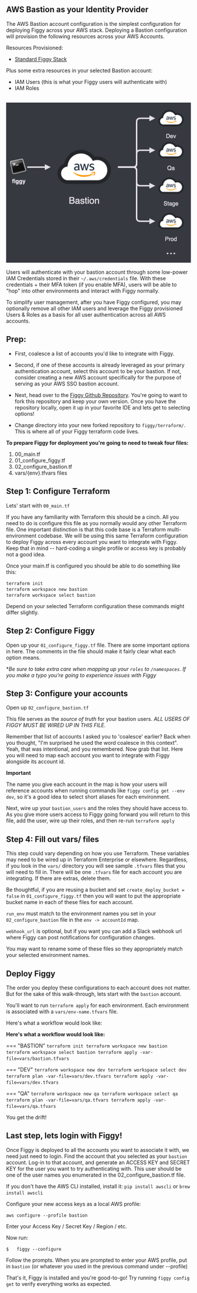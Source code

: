 ## AWS Bastion as your Identity Provider

The AWS Bastion account configuration is the simplest configuration for deploying Figgy across your AWS stack. Deploying
a Bastion configuration will provision the following resources across your AWS Accounts.

Resources Provisioned:
- [Standard Figgy Stack](/getting-started/figgy-footprint/)

Plus some extra resources in your selected Bastion account:
- IAM Users (this is what your Figgy users will authenticate with)
- IAM Roles

<br/>![Bastion Auth](/docs/images/deployment/bastion-auth.png)<br/>


Users will authenticate with your bastion account through some low-power IAM Credentials stored in their `~/.aws/credentials` file.
With these credentials + their MFA token (if you enable MFA), users will be able to "hop" into other environments and
interact with Figgy normally.

To simplify user management, after you have Figgy configured, you may optionally remove all other IAM users and 
leverage the Figgy provisioned Users & Roles as a basis for all user authentication across all AWS accounts.

## Prep:
- First, coalesce a list of accounts you'd like to integrate with Figgy. 

- Second, if one of these accounts is already leveraged as your primary authentication account, select this account to 
be your bastion. If not, consider creating a new AWS account specifically for the purpose of serving as your AWS SSO bastion account. 

- Next, head over to the <a href="https://github.com/figtools/figgy/tree/master" target="_blank">Figgy Github Repository</a>. 
You're going to want to fork this repository and keep your own version. Once you have the repository locally, open
it up in your favorite IDE and lets get to selecting options!

- Change directory into your new forked repository to  `figgy/terraform/`. This is where all of your Figgy terraform
code lives.

**To prepare Figgy for deployment you're going to need to tweak four files:**

1. 00_main.tf
1. 01_configure_figgy.tf
1. 02_configure_bastion.tf
1. vars/{env}.tfvars files


## Step 1: Configure Terraform
Lets' start with `00_main.tf`

If you have any familiarity with Terraform this should be a cinch. All you need to do is configure this file 
as you normally would any other Terraform file. One important distinction is that this code base is a Terraform 
multi-environment codebase. We will be using this same Terraform configuration to deploy Figgy across
every account you want to integrate with Figgy. Keep that in mind -- hard-coding a single profile or access key is
probably not a good idea.

Once your main.tf is configured you should be able to do something like this:
```
terraform init
terraform workspace new bastion
terraform workspace select bastion
``` 
Depend on your selected Terraform configuration these commands might differ slightly.

## Step 2: Configure Figgy
Open up your `01_configure_figgy.tf` file. There are some important options in here. The comments in the file
should make it fairly clear what each option means.

**Be sure to take extra care when mapping up your `roles` to `/namespaces`. If you make a typo you're going to experience
issues with Figgy*


## Step 3: Configure your accounts
Open up `02_configure_bastion.tf`

This file serves as the _source of truth_ for your bastion users. *ALL USERS OF FIGGY MUST BE WIRED UP IN THIS FILE.*

Remember that list of accounts I asked you to 'coalesce' earlier? Back when you thought, 
"I'm surprised he used the word coalesce in this context". Yeah, that was intentional, and you remembered. Now grab that list.
Here you will need to map each account you want to integrate with Figgy alongside its account id.

**Important**

The name you give each account in the map is how your users will reference accounts when running commands like 
`figgy config get --env dev`, so it's a good idea to select short aliases for each environment. 

Next, wire up your `bastion_users` and the roles they should have access to. As you give more users access to Figgy going forward 
you will return to this file, add the user, wire up their roles, and then re-run `terraform apply`

## Step 4: Fill out vars/ files
This step could vary depending on how you use Terraform. These variables may need to be wired up in Terraform Enterprise or elsewhere.
Regardless, if you look in the `vars/` directory you will see sample `.tfvars` files that you will need to fill in. There
will be one `.tfvars` file for each account you are integrating. If there are extras, delete them.

Be thoughtful, if you are reusing a bucket and set `create_deploy_bucket = false` in `01_configure_figgy.tf` then you will
want to put the appropriate bucket name in each of these files for each account.

`run_env` must match to the environment names you set in your `02_configure_bastion` file in the `env -> accountId` map.

`webhook_url` is optional, but if you want you can add a Slack webhook url where Figgy can post notifications for configuration changes.

You may want to rename some of these files so they appropriately match your selected environment names.

## Deploy Figgy
The order you deploy these configurations to each account does not matter. But for the sake of this walk-through, lets start
with the `bastion` account.

You'll want to run `terraform apply` for each environment. Each environment is associated with a `vars/env-name.tfvars` file. 

Here's what a workflow would look like:

**Here's what a workflow would look like:**

=== "BASTION"
    ```
    terraform init
    terraform workspace new bastion
    terraform workspace select bastion
    terraform apply -var-file=vars/bastion.tfvars
    ```

=== "DEV"
    ```
    terraform workspace new dev
    terraform workspace select dev
    terraform plan -var-file=vars/dev.tfvars
    terraform apply -var-file=vars/dev.tfvars
    ```

=== "QA"
    ```
    terraform workspace new qa
    terraform workspace select qa
    terraform plan -var-file=vars/qa.tfvars
    terraform apply -var-file=vars/qa.tfvars
    ```

You get the drift!
## Last step, lets login with Figgy!

Once Figgy is deployed to all the accounts you want to associate it with, we need just need to login. Find the account
that you selected as your `bastion` account. Log-in to that account, and generate an ACCESS KEY and SECRET KEY for
the user you want to try authenticating with. This user should be one of the user names you enumerated in the 
02_configure_bastion.tf file.

If you don't have the AWS CLI installed, install it: `pip install awscli` or `brew install awscli`

Configure your new access keys as a local AWS profile:

    aws configure --profile bastion
    
Enter your Access Key / Secret Key / Region / etc.

Now run:

    $   figgy --configure
    
Follow the prompts. When you are prompted to enter your AWS profile, put in `bastion` (or whatever you used in the previous command under --profile)

That's it, Figgy is installed and you're good-to-go! Try running `figgy config get` to verify everything works as expected.